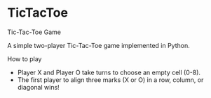# TicTacToe
Tic-Tac-Toe Game

A simple two-player Tic-Tac-Toe game implemented in Python.

How to play

- Player X and Player O take turns to choose an empty cell (0-8).
- The first player to align three marks (X or O) in a row, column, or diagonal wins!
